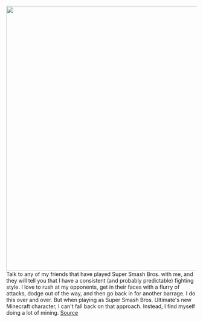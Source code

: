 <img src='https://cdn.vox-cdn.com/thumbor/zEZAbzPGU_8Lck-A3dbdKSi2lkY=/0x0:1280x720/1200x800/filters:focal(532x257:736x461)/cdn.vox-cdn.com/uploads/chorus_image/image/67638553/ss_3.0.jpg' width='700px' /><br/>
Talk to any of my friends that have played Super Smash Bros. with me, and they will tell you that I have a consistent (and probably predictable) fighting style. I love to rush at my opponents, get in their faces with a flurry of attacks, dodge out of the way, and then go back in for another barrage. I do this over and over. But when playing as Super Smash Bros. Ultimate's new Minecraft character, I can't fall back on that approach. Instead, I find myself doing a lot of mining.
<a href='https://www.theverge.com/2020/10/15/21517679/smash-bros-minecraft-steve-alex-character-mining-fighting'> Source <a/>